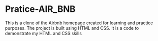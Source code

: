 # Pratice-AIR_BNB
This is a clone of the Airbnb homepage created for learning and practice purposes. The project is built using HTML and CSS.
It is a code to demonstrate my HTML and CSS skills
